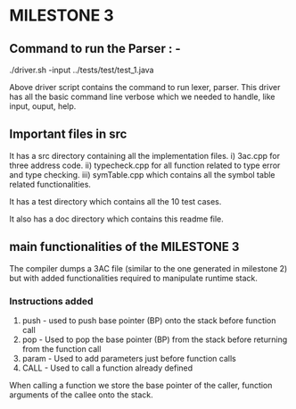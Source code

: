 # MILESTONE 3


## Command to run the Parser : -

./driver.sh -input ../tests/test/test_1.java

Above driver script contains the command to run lexer, parser.
This driver has all the basic command line verbose which we needed to handle, like input, ouput, help.

## Important files in src

It has a src directory containing all the implementation files.
    i)  3ac.cpp for three address code.
    ii) typecheck.cpp for all function related to type error and type checking.
    iii) symTable.cpp which contains all the symbol table related functionalities. 

It has a test directory which contains all the 10 test cases. 

It also has a doc directory which contains this readme file.

## main functionalities of the MILESTONE 3

The compiler dumps a 3AC file (similar to the one generated in milestone 2) but with added functionalities required to manipulate runtime stack. 

### Instructions added
1. push - used to push base pointer (BP) onto the stack before function call
2. pop - Used to pop the base pointer (BP) from the stack before returning from the function call
3. param - Used to add parameters just before function calls
4. CALL - Used to call a function already defined

When calling a function we store the base pointer of the caller, function arguments of the callee onto the stack.